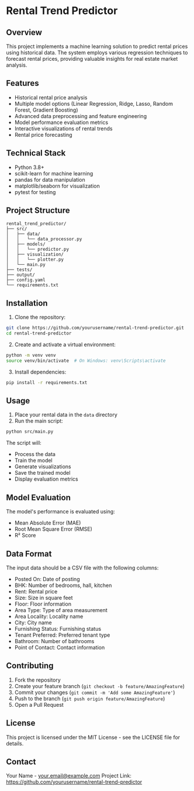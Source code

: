 # Rental Trend Predictor

## Overview
This project implements a machine learning solution to predict rental prices using historical data. The system employs various regression techniques to forecast rental prices, providing valuable insights for real estate market analysis.

## Features
- Historical rental price analysis
- Multiple model options (Linear Regression, Ridge, Lasso, Random Forest, Gradient Boosting)
- Advanced data preprocessing and feature engineering
- Model performance evaluation metrics
- Interactive visualizations of rental trends
- Rental price forecasting

## Technical Stack
- Python 3.8+
- scikit-learn for machine learning
- pandas for data manipulation
- matplotlib/seaborn for visualization
- pytest for testing

## Project Structure
```
rental_trend_predictor/
├── src/
│   ├── data/
│   │   └── data_processor.py
│   ├── models/
│   │   └── predictor.py
│   ├── visualization/
│   │   └── plotter.py
│   └── main.py
├── tests/
├── output/
├── config.yaml
└── requirements.txt
```

## Installation
1. Clone the repository:
```bash
git clone https://github.com/yourusername/rental-trend-predictor.git
cd rental-trend-predictor
```

2. Create and activate a virtual environment:
```bash
python -m venv venv
source venv/bin/activate  # On Windows: venv\Scripts\activate
```

3. Install dependencies:
```bash
pip install -r requirements.txt
```

## Usage
1. Place your rental data in the `data` directory
2. Run the main script:
```bash
python src/main.py
```

The script will:
- Process the data
- Train the model
- Generate visualizations
- Save the trained model
- Display evaluation metrics

## Model Evaluation
The model's performance is evaluated using:
- Mean Absolute Error (MAE)
- Root Mean Square Error (RMSE)
- R² Score

## Data Format
The input data should be a CSV file with the following columns:
- Posted On: Date of posting
- BHK: Number of bedrooms, hall, kitchen
- Rent: Rental price
- Size: Size in square feet
- Floor: Floor information
- Area Type: Type of area measurement
- Area Locality: Locality name
- City: City name
- Furnishing Status: Furnishing status
- Tenant Preferred: Preferred tenant type
- Bathroom: Number of bathrooms
- Point of Contact: Contact information

## Contributing
1. Fork the repository
2. Create your feature branch (`git checkout -b feature/AmazingFeature`)
3. Commit your changes (`git commit -m 'Add some AmazingFeature'`)
4. Push to the branch (`git push origin feature/AmazingFeature`)
5. Open a Pull Request

## License
This project is licensed under the MIT License - see the LICENSE file for details.

## Contact
Your Name - your.email@example.com
Project Link: https://github.com/yourusername/rental-trend-predictor 